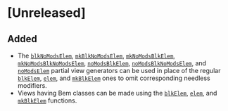 # [Unreleased]

## Added

- The [`blkNoModsElem`](https://monadosquito.github.io/miso-bem/Bem-Miso-Utl-Utl.html#v:blkNoModsElem),
[`mkBlkNoModsElem`](https://monadosquito.github.io/miso-bem/Bem-Miso-Utl-Utl.html#v:mkBlkNoModsElem),
[`mkNoModsBlkElem`](https://monadosquito.github.io/miso-bem/Bem-Miso-Utl-Utl.html#v:mkNoModsBlkElem),
[`mkNoModsBlkNoModsElem`](https://monadosquito.github.io/miso-bem/Bem-Miso-Utl-Utl.html#v:mkNoModsBlkNoModsElem),
[`noModsBlkElem`](https://monadosquito.github.io/miso-bem/Bem-Miso-Utl-Utl.html#v:noModsBlkElem),
[`noModsBlkNoModsElem`](https://monadosquito.github.io/miso-bem/Bem-Miso-Utl-Utl.html#v:noModsBlkNoModsElem),
and [`noModsElem`](https://monadosquito.github.io/miso-bem/Bem-Miso-Utl-Utl.html#v:noModsElem)
partial view generators
can be used
in place
of
the regular [`blkElem`](https://monadosquito.github.io/miso-bem/Bem-Miso-View-Mk-Mk.html#v:blkElem),
[`elem`](https://monadosquito.github.io/miso-bem/Bem-Miso-View-Mk-Mk.html#v:elem),
and [`mkBlkElem`](https://monadosquito.github.io/miso-bem/Bem-Miso-View-Mk-Mk.html#v:mkBlkElem)
ones
to omit corresponding needless modifiers.
- Views
having Bem classes can be made
using
the [`blkElem`](https://monadosquito.github.io/miso-bem/Bem-Miso-View-Mk-Mk.html#v:blkElem),
[`elem`](https://monadosquito.github.io/miso-bem/Bem-Miso-View-Mk-Mk.html#v:elem),
and [`mkBlkElem`](https://monadosquito.github.io/miso-bem/Bem-Miso-View-Mk-Mk.html#v:mkBlkElem) functions.
